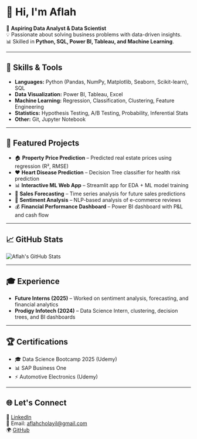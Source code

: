 # 👋 Hi, I'm Aflah  

🎯 **Aspiring Data Analyst & Data Scientist**  
💡 Passionate about solving business problems with data-driven insights.  
📊 Skilled in **Python, SQL, Power BI, Tableau, and Machine Learning**.  

---

## 🔧 Skills & Tools
- **Languages:** Python (Pandas, NumPy, Matplotlib, Seaborn, Scikit-learn), SQL  
- **Data Visualization:** Power BI, Tableau, Excel  
- **Machine Learning:** Regression, Classification, Clustering, Feature Engineering  
- **Statistics:** Hypothesis Testing, A/B Testing, Probability, Inferential Stats  
- **Other:** Git, Jupyter Notebook  

---

## 🚀 Featured Projects
- 🏠 **Property Price Prediction** – Predicted real estate prices using regression (R², RMSE)  
- ❤️ **Heart Disease Prediction** – Decision Tree classifier for health risk prediction  
- 📊 **Interactive ML Web App** – Streamlit app for EDA + ML model training  
- 🧾 **Sales Forecasting** – Time series analysis for future sales predictions  
- 💬 **Sentiment Analysis** – NLP-based analysis of e-commerce reviews  
- 💰 **Financial Performance Dashboard** – Power BI dashboard with P&L and cash flow  

---

## 📈 GitHub Stats
![Aflah's GitHub Stats](https://github-readme-stats.vercel.app/api?username=aflah-cholayil&show_icons=true&theme=tokyonight)  

---

## 🎓 Experience
- **Future Interns (2025)** – Worked on sentiment analysis, forecasting, and financial analytics  
- **Prodigy Infotech (2024)** – Data Science Intern, clustering, decision trees, and BI dashboards  

---

## 🏆 Certifications
- 🎓 Data Science Bootcamp 2025 (Udemy)  
- 📊 SAP Business One  
- ⚡ Automotive Electronics (Udemy)  

---

## 🌐 Let's Connect
💼 [LinkedIn](http://www.linkedin.com/in/aflah-cholayil)  
📩 Email: aflahcholayil@gmail.com  
🌍 [GitHub](https://github.com/aflah-cholayil)  
